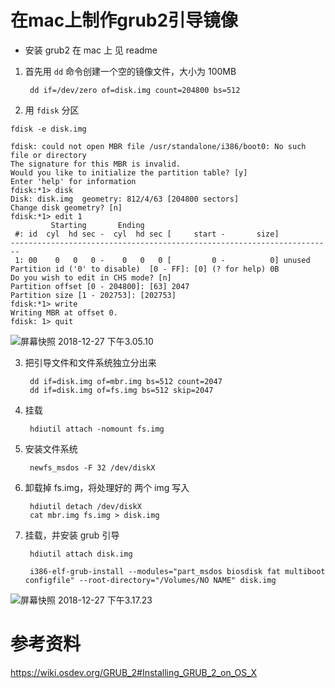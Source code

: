 # 在mac上制作grub2引导镜像

- 安装 grub2 在 mac 上
    见 readme
    
1. 首先用 `dd` 命令创建一个空的镜像文件，大小为 100MB
        
        dd if=/dev/zero of=disk.img count=204800 bs=512

2. 用 `fdisk` 分区

```
fdisk -e disk.img

fdisk: could not open MBR file /usr/standalone/i386/boot0: No such file or directory
The signature for this MBR is invalid.
Would you like to initialize the partition table? [y]
Enter 'help' for information
fdisk:*1> disk
Disk: disk.img	geometry: 812/4/63 [204800 sectors]
Change disk geometry? [n]
fdisk:*1> edit 1
         Starting       Ending
 #: id  cyl  hd sec -  cyl  hd sec [     start -       size]
------------------------------------------------------------------------
 1: 00    0   0   0 -    0   0   0 [         0 -          0] unused
Partition id ('0' to disable)  [0 - FF]: [0] (? for help) 0B
Do you wish to edit in CHS mode? [n]
Partition offset [0 - 204800]: [63] 2047
Partition size [1 - 202753]: [202753]
fdisk:*1> write
Writing MBR at offset 0.
fdisk: 1> quit
```
![屏幕快照 2018-12-27 下午3.05.10](https://lh3.googleusercontent.com/-kasCl4Re1Sc/XCR5vPaGvaI/AAAAAAAAAHA/e7osRuERt6sdPjfV0O6zKQfXFDzvuQBVACHMYCw/I/%255BUNSET%255D)


3. 把引导文件和文件系统独立分出来

        dd if=disk.img of=mbr.img bs=512 count=2047
        dd if=disk.img of=fs.img bs=512 skip=2047
4. 挂载

        hdiutil attach -nomount fs.img

5. 安装文件系统
        
        newfs_msdos -F 32 /dev/diskX

6. 卸载掉 fs.img，将处理好的 两个 img 写入

        hdiutil detach /dev/diskX
        cat mbr.img fs.img > disk.img

7. 挂载，并安装 grub 引导

        hdiutil attach disk.img

        i386-elf-grub-install --modules="part_msdos biosdisk fat multiboot configfile" --root-directory="/Volumes/NO NAME" disk.img

![屏幕快照 2018-12-27 下午3.17.23](https://lh3.googleusercontent.com/-9c9SvfMV468/XCR8l5ca-sI/AAAAAAAAAHY/Afu-Zc8IQLY5f9ouUELcqdp4I4TMkokwQCHMYCw/I/%255BUNSET%255D)





# 参考资料

https://wiki.osdev.org/GRUB_2#Installing_GRUB_2_on_OS_X

